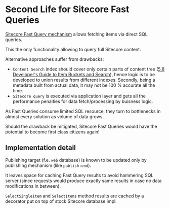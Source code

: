 # Second Life for Sitecore Fast Queries

[Sitecore Fast Query mechanism](https://doc.sitecore.com/SdnArchive/upload/sdn5/developer/using%20sitecore%20fast%20query/using%20sitecore%20fast%20query.pdf) allows fetching items via direct SQL queries.

This the only functionality allowing to query full Sitecore content.

Alternative approaches suffer from drawbacks:

* `Content Search` index should cover only certain parts of content tree ([5.8 Developer's Guide to Item Buckets and Search](https://doc.sitecore.com/legacy-docs/SC71/developers-guide-to-item-buckets-and-search-sc7-a4.pdf)), hence logic is to be developed to union results from different indexes. Secondly, being a metadata built from actual data, it may not be 100 % accurate all the time.
* `Sitecore query` is executed via application layer and gets all the performance penalties for data fetch/processing by buisness logic.

As Fast Queries consume limited SQL resource, they turn to bottlenecks in almost every solution as volume of data grows.

Should the drawback be mitigated, Sitecore Fast Queries would have the potential to become first class citizens again!

## Implementation detail

Publishing target (f.e. `web` database) is known to be updated only by publishing mechanism (like `publish:end`).

It leaves space for caching Fast Query results to avoid hammering SQL server (since requests would produce exactly same results in case no data modifications in between).

`SelectSingleItem` and `SelectItems` method results are cached by a decorator put on top of stock Sitecore database impl.
